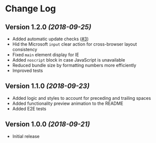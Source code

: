 # Change Log

## Version 1.2.0 _(2018-09-25)_

- Added automatic update checks ([#3][#3])
- Hid the Microsoft `input` clear action for cross-browser layout consistency
- Fixed `main` element display for IE
- Added `noscript` block in case JavaScript is unavailable
- Reduced bundle size by formatting numbers more efficiently
- Improved tests

## Version 1.1.0 _(2018-09-23)_

- Added logic and styles to account for preceding and trailing spaces
- Added functionality preview animation to the README
- Added E2E tests

## Version 1.0.0 _(2018-09-21)_

- Initial release

[#3]: https://github.com/wKovacs64/pwl/pull/3
